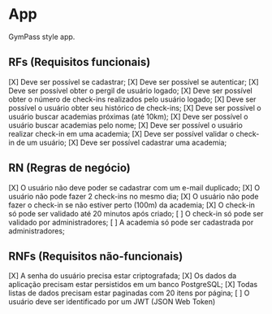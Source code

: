 # App

GymPass style app.

## RFs (Requisitos funcionais)

[X] Deve ser possível se cadastrar;
[X] Deve ser possível se autenticar;
[X] Deve ser possível obter o pergil de usuário logado;
[X] Deve ser possível obter o número de check-ins realizados pelo usuário logado;
[X] Deve ser possível o usuário obter seu histórico de check-ins;
[X] Deve ser possível o usuário buscar academias próximas (até 10km);
[X] Deve ser possível o usuário buscar academias pelo nome;
[X] Deve ser possível o usuário realizar check-in em uma academia;
[X] Deve ser possível validar o check-in de um usuário;
[X] Deve ser possível cadastrar uma academia;

## RN (Regras de negócio)

[X] O usuário não deve poder se cadastrar com um e-mail duplicado;
[X] O usuário não pode fazer 2 check-ins no mesmo dia;
[X] O usuário não pode fazer o check-in se não estiver perto (100m) da academia;
[X] O check-in só pode ser validado até 20 minutos após criado;
[ ] O check-in só pode ser validado por administradores;
[ ] A academia só pode ser cadastrada por administradores; 

## RNFs (Requisitos não-funcionais)

[X] A senha do usuário precisa estar criptografada;
[X] Os dados da aplicação precisam estar persistidos em um banco PostgreSQL;
[X] Todas listas de dados precisam estar paginadas com 20 itens por página;
[ ] O usuário deve ser identificado por um JWT (JSON Web Token)